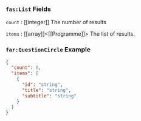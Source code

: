 ### `fas:List` Fields

`count` : [[integer]]
The number of results

`items` : [[array]]<[[Programme]]>
The list of results.

### `far:QuestionCircle` Example
```json
{
  "count": 0,
  "items": [
    {
      "id": "string",
      "title": "string",
      "subtitle": "string"
    }
  ]
}
```